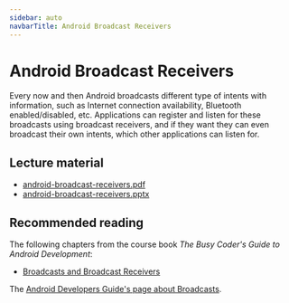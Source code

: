 ```yaml
---
sidebar: auto
navbarTitle: Android Broadcast Receivers
---
```


# Android Broadcast Receivers
Every now and then Android broadcasts different type of intents with information, such as Internet connection availability, Bluetooth enabled/disabled, etc. Applications can register and listen for these broadcasts using broadcast receivers, and if they want they can even broadcast their own intents, which other applications can listen for.

## Lecture material
* [android-broadcast-receivers.pdf](android-broadcast-receivers.pdf)
* [android-broadcast-receivers.pptx](android-broadcast-receivers.pptx)

## Recommended reading
The following chapters from the course book *The Busy Coder's Guide to Android Development*:
* [Broadcasts and Broadcast Receivers](https://wares.commonsware.com/app/internal/book/Android/page/chap-broadcast-001.html)

The [Android Developers Guide's page about Broadcasts](https://developer.android.com/guide/components/broadcasts).